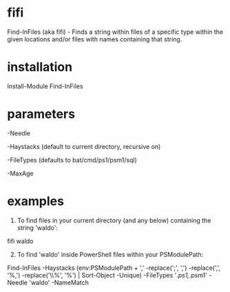 # fifi
Find-InFiles (aka fifi) - Finds a string within files of a specific type within the given locations and/or files with names containing that string.

# installation

Install-Module Find-InFiles

# parameters

-Needle		<string to find>

-Haystacks	<paths to check> (default to current directory, recursive on)

-FileTypes	<types of files to search through> (defaults to bat/cmd/ps1/psm1/sql)

-MaxAge		<maximum age in days>

# examples

1. To find files in your current directory (and any below) containing the string 'waldo':

fifi waldo

2. To find 'waldo' inside PowerShell files within your PSModulePath:

Find-InFiles -Haystacks $($env:PSModulePath + ',' -replace(';', ',') -replace(',', '\%,') -replace('\\\\%', '\%') | Sort-Object -Unique) -FileTypes '*.ps1,*.psm1' -Needle 'waldo' -NameMatch
